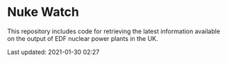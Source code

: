 # Nuke Watch

This repository includes code for retrieving the latest information available on the output of EDF nuclear power plants in the UK.

Last updated: 2021-01-30 02:27
